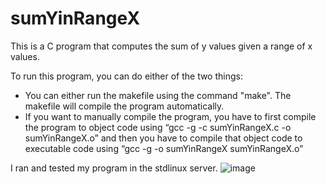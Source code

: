 # sumYinRangeX

This is a C program that computes the sum of y values given a range of x values.

To run this program, you can do either of the two things: 
-	You can either run the makefile using the command "make". The makefile will compile the program automatically. 
-	If you want to manually compile the program, you have to first compile the program to object code using “gcc -g -c sumYinRangeX.c -o sumYinRangeX.o” and then you have to compile that object code to executable code using “gcc -g -o sumYinRangeX sumYinRangeX.o”

I ran and tested my program in the stdlinux server.
![image](https://user-images.githubusercontent.com/90657995/221082286-5796176b-feba-42e2-bad5-1b0ae7fcb390.png)

